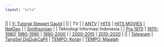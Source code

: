 ```yaml
---
layout: "urls"
---
```


||
| [Y: Tutorial Stewart Gauld](https://www.youtube.com/channel/UCy8r-oIbZj5T5d37EQO_5Cg/videos) |
||
| TV |
| [ANTV](https://visionplus.okezone.com/play/12-antv) | [HITS](https://www.hitstv.com/schedule.php) | [HITS MOVIES](https://movies.hitstv.com/schedule.html) | [NatGeo](http://www.natgeotv.com/asia/) |
| [Smithsonian](https://www.smithsonianchannel.asia/) |
| Teknologi Informasi Indonesia |
| [Pra 1970](https://rahmatm.samik-ibrahim.vlsm.org/2020/10/teknolog-informasi-indonesia-sebelum.html) | [1970-1980](https://rahmatm.samik-ibrahim.vlsm.org/2020/10/teknolog-informasi-indonesia-1970-1980.html)| [1980-1990](https://rahmatm.samik-ibrahim.vlsm.org/2020/10/teknolog-informasi-indonesia-1980-1990.html) | [1990-2000](https://rahmatm.samik-ibrahim.vlsm.org/2020/10/teknolog-informasi-indonesia-1990-2000.html) |
| [2000-2010](https://rahmatm.samik-ibrahim.vlsm.org/2020/10/teknologi-informasi-indonesia-2000-2010.html) | [2010-2020](https://rahmatm.samik-ibrahim.vlsm.org/2020/10/teknologi-informasi-indonesia-2010-2020.html) |
||
| [Telegram](https://web.telegram.org/) | [TangSel DisDukCaPil](https://disdukcapil.tangerangselatankota.go.id/) | [TEMPO: Koran](https://koran.tempo.co/) | [TEMPO: Majalah](https://majalah.tempo.co/)

